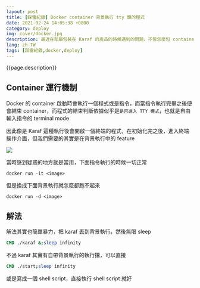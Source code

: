 ```yaml
---
layout: post
title: [踩雷紀錄] Docker container 背景執行 tty 類的程式
date: 2021-02-24 14:05:38 +0800
category: deploy
img: cover/docker.jpg
description: 最近在部屬包裝在 Karaf 的產品的時候遇到的問題，不管怎麼包 container 都無法正常啟動，記錄一下踩雷的經驗
lang: zh-TW
tags: [踩雷紀錄,docker,deploy]
---
```


{{page.description}}

## Container 運行機制

Docker 的 container 啟動時會執行一個程式或是指令，而當指令執行完畢之後便會結束 container，而程式的結束判斷依據似乎是`是否進入 TTY 模式`，也就是自由輸入指令的 terminal mode

因此像是 Karaf 這種執行後會開啟一個終端的程式，在初始化完之後，進入終端操作介面，但我們需要的其實是在背景執行中的 feature

![]({{site.baseurl}}/assets/img/Karaf-console.png)

當時感到疑惑的地方就是當用，下面指令執行的時候一切正常
```shell
docker run -it <image>
```

但是換成下面背景執行就怎麼都跑不起來
```shell
docker run -d <image>
```
## 解法

解法其實也簡單暴力，把 karaf 丟到背景執行，然後無限 sleep
```dockerfile
CMD ./karaf &;sleep infinity
```

不過 karaf 其實有自帶背景執行的執行擋，可以直接
```dockerfile
CMD ./start;sleep infinity
```

或是寫成一個 shell script，直接執行 shell script 就好